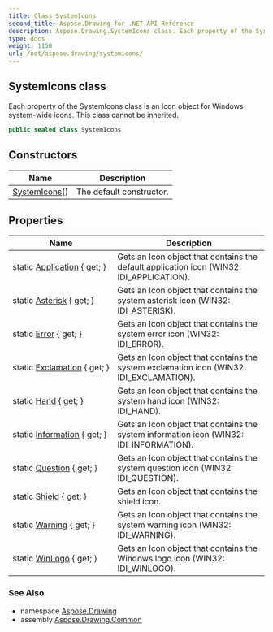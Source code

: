 ```yaml
---
title: Class SystemIcons
second_title: Aspose.Drawing for .NET API Reference
description: Aspose.Drawing.SystemIcons class. Each property of the SystemIcons class is an Icon object for Windows systemwide icons. This class cannot be inherited
type: docs
weight: 1150
url: /net/aspose.drawing/systemicons/
---
```

## SystemIcons class

Each property of the SystemIcons class is an Icon object for Windows system-wide icons. This class cannot be inherited.

```csharp
public sealed class SystemIcons
```

## Constructors

| Name | Description |
| --- | --- |
| [SystemIcons](systemicons/)() | The default constructor. |

## Properties

| Name | Description |
| --- | --- |
| static [Application](../../aspose.drawing/systemicons/application/) { get; } | Gets an Icon object that contains the default application icon (WIN32: IDI_APPLICATION). |
| static [Asterisk](../../aspose.drawing/systemicons/asterisk/) { get; } | Gets an Icon object that contains the system asterisk icon (WIN32: IDI_ASTERISK). |
| static [Error](../../aspose.drawing/systemicons/error/) { get; } | Gets an Icon object that contains the system error icon (WIN32: IDI_ERROR). |
| static [Exclamation](../../aspose.drawing/systemicons/exclamation/) { get; } | Gets an Icon object that contains the system exclamation icon (WIN32: IDI_EXCLAMATION). |
| static [Hand](../../aspose.drawing/systemicons/hand/) { get; } | Gets an Icon object that contains the system hand icon (WIN32: IDI_HAND). |
| static [Information](../../aspose.drawing/systemicons/information/) { get; } | Gets an Icon object that contains the system information icon (WIN32: IDI_INFORMATION). |
| static [Question](../../aspose.drawing/systemicons/question/) { get; } | Gets an Icon object that contains the system question icon (WIN32: IDI_QUESTION). |
| static [Shield](../../aspose.drawing/systemicons/shield/) { get; } | Gets an Icon object that contains the shield icon. |
| static [Warning](../../aspose.drawing/systemicons/warning/) { get; } | Gets an Icon object that contains the system warning icon (WIN32: IDI_WARNING). |
| static [WinLogo](../../aspose.drawing/systemicons/winlogo/) { get; } | Gets an Icon object that contains the Windows logo icon (WIN32: IDI_WINLOGO). |

### See Also

* namespace [Aspose.Drawing](../../aspose.drawing/)
* assembly [Aspose.Drawing.Common](../../)



